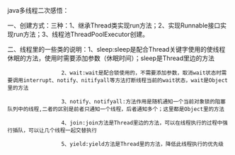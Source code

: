 java多线程二次感悟：

一、创建方式：三种：1、继承Thread类实现run方法；2、实现Runnable接口实现run方法；3、线程池ThreadPoolExecutor创建。

二、线程里的一些类的说明：1、sleep:sleep是配合Thread关键字使用的使线程休眠的方法，使用时需要添加参数（休眠时间）；sleep是Thread里边的方法

            		 2、wait:wait是配合锁使用的，不需要添加参数，取消wait状态时需要调用interrupt、notify、nitifyall等方法打断线程当前的wait状态，wait是Object里的方法

            		 3、notify、notifyall:方法作用是随机通知一个当前对象锁的阻塞队列中的线程,二者的区别是前者只通知一个线程，后者通知多个；这里都是Object里的方法

            		 4、join:join方法是Thread里边的方法，可以在线程执行的过程中强行插队，可以让几个线程一起交替执行

            		 5、yield:yield方法是Thread里的方法，降低此线程执行的优先级



